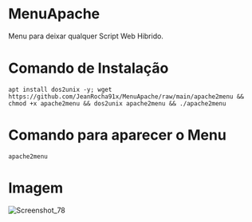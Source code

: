 # MenuApache
Menu para deixar qualquer Script Web Hibrido.

# Comando de Instalação
````
apt install dos2unix -y; wget https://github.com/JeanRocha91x/MenuApache/raw/main/apache2menu && chmod +x apache2menu && dos2unix apache2menu && ./apache2menu
````

# Comando para aparecer o Menu
````
apache2menu
````

# Imagem
![Screenshot_78](https://user-images.githubusercontent.com/105602625/216764749-49d5e775-2c59-4c24-a4ce-e73d2f1b7b8f.jpg)
